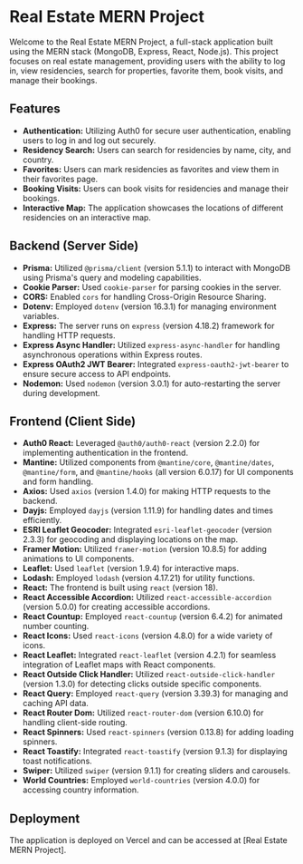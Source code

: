 # Real Estate MERN Project

Welcome to the Real Estate MERN Project, a full-stack application built using the MERN stack (MongoDB, Express, React, Node.js). This project focuses on real estate management, providing users with the ability to log in, view residencies, search for properties, favorite them, book visits, and manage their bookings.

## Features
- **Authentication:** Utilizing Auth0 for secure user authentication, enabling users to log in and log out securely.
- **Residency Search:** Users can search for residencies by name, city, and country.
- **Favorites:** Users can mark residencies as favorites and view them in their favorites page.
- **Booking Visits:** Users can book visits for residencies and manage their bookings.
- **Interactive Map:** The application showcases the locations of different residencies on an interactive map.

## Backend (Server Side)
- **Prisma:** Utilized `@prisma/client` (version 5.1.1) to interact with MongoDB using Prisma's query and modeling capabilities.
- **Cookie Parser:** Used `cookie-parser` for parsing cookies in the server.
- **CORS:** Enabled `cors` for handling Cross-Origin Resource Sharing.
- **Dotenv:** Employed `dotenv` (version 16.3.1) for managing environment variables.
- **Express:** The server runs on `express` (version 4.18.2) framework for handling HTTP requests.
- **Express Async Handler:** Utilized `express-async-handler` for handling asynchronous operations within Express routes.
- **Express OAuth2 JWT Bearer:** Integrated `express-oauth2-jwt-bearer` to ensure secure access to API endpoints.
- **Nodemon:** Used `nodemon` (version 3.0.1) for auto-restarting the server during development.

## Frontend (Client Side)
- **Auth0 React:** Leveraged `@auth0/auth0-react` (version 2.2.0) for implementing authentication in the frontend.
- **Mantine:** Utilized components from `@mantine/core`, `@mantine/dates`, `@mantine/form`, and `@mantine/hooks` (all version 6.0.17) for UI components and form handling.
- **Axios:** Used `axios` (version 1.4.0) for making HTTP requests to the backend.
- **Dayjs:** Employed `dayjs` (version 1.11.9) for handling dates and times efficiently.
- **ESRI Leaflet Geocoder:** Integrated `esri-leaflet-geocoder` (version 2.3.3) for geocoding and displaying locations on the map.
- **Framer Motion:** Utilized `framer-motion` (version 10.8.5) for adding animations to UI components.
- **Leaflet:** Used `leaflet` (version 1.9.4) for interactive maps.
- **Lodash:** Employed `lodash` (version 4.17.21) for utility functions.
- **React:** The frontend is built using `react` (version 18).
- **React Accessible Accordion:** Utilized `react-accessible-accordion` (version 5.0.0) for creating accessible accordions.
- **React Countup:** Employed `react-countup` (version 6.4.2) for animated number counting.
- **React Icons:** Used `react-icons` (version 4.8.0) for a wide variety of icons.
- **React Leaflet:** Integrated `react-leaflet` (version 4.2.1) for seamless integration of Leaflet maps with React components.
- **React Outside Click Handler:** Utilized `react-outside-click-handler` (version 1.3.0) for detecting clicks outside specific components.
- **React Query:** Employed `react-query` (version 3.39.3) for managing and caching API data.
- **React Router Dom:** Utilized `react-router-dom` (version 6.10.0) for handling client-side routing.
- **React Spinners:** Used `react-spinners` (version 0.13.8) for adding loading spinners.
- **React Toastify:** Integrated `react-toastify` (version 9.1.3) for displaying toast notifications.
- **Swiper:** Utilized `swiper` (version 9.1.1) for creating sliders and carousels.
- **World Countries:** Employed `world-countries` (version 4.0.0) for accessing country information.

## Deployment
The application is deployed on Vercel and can be accessed at [Real Estate MERN Project].
